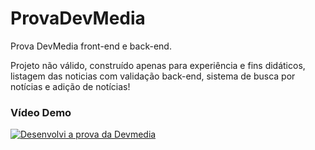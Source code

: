# ProvaDevMedia
Prova DevMedia front-end e back-end.

Projeto não válido, construído apenas para experiência e fins didáticos,
listagem das noticias com validação back-end, 
sistema de busca por notícias e adição de notícias!

### Vídeo Demo
[![Desenvolvi a prova da Devmedia](http://img.youtube.com/vi/Ft7nfxheTlU/0.jpg)](https://www.youtube.com/watch?v=Ft7nfxheTlU&ab_channel=DevTools)
